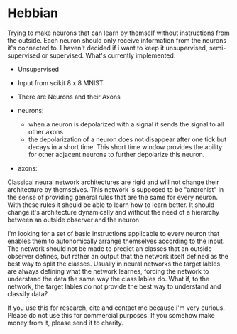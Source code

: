 # Hebbian
Trying to make neurons that can learn by themself without instructions from the outside. Each neuron should only receive information from the neurons it's connected to.
I haven't decided if i want to keep it unsupervised, semi-supervised or supervised.
What's currently implemented:
- Unsupervised
- Input from scikit 8 x 8 MNIST
- There are Neurons and their Axons
- neurons:
  - when a neuron is depolarized with a signal it sends the signal to all other axons
  - the depolarization of a neuron does not disappear after one tick but decays in a short time. 
    This short time window provides the ability for other adjacent neurons to further depolarize this neuron.
  
- axons:







Classical neural network architectures are rigid and will not change their architecture by themselves.
This network is supposed to be "anarchist" in the sense of providing general rules that are the same for every neuron. 
With these rules it should be able to learn how to learn better. 
It should change it's architecture dynamically and without the need of a hierarchy between an outside observer and the neuron.

I'm looking for a set of basic instructions applicable to every neuron that enables them to autonomically arrange themselves according to the input.
The network should not be made to predict an classes that an outside observer defines, but rather an output that the network itself defined as the best way to split the classes.
Usually in neural networks the target lables are always defining what the network learnes, forcing the network to understand the data the same way the class lables do.
What if, to the network, the target lables do not provide the best way to understand and classify data?


If you use this for research, cite and contact me because i'm very curious. 
Please do not use this for commercial purposes. If you somehow make money from it, please send it to charity.
